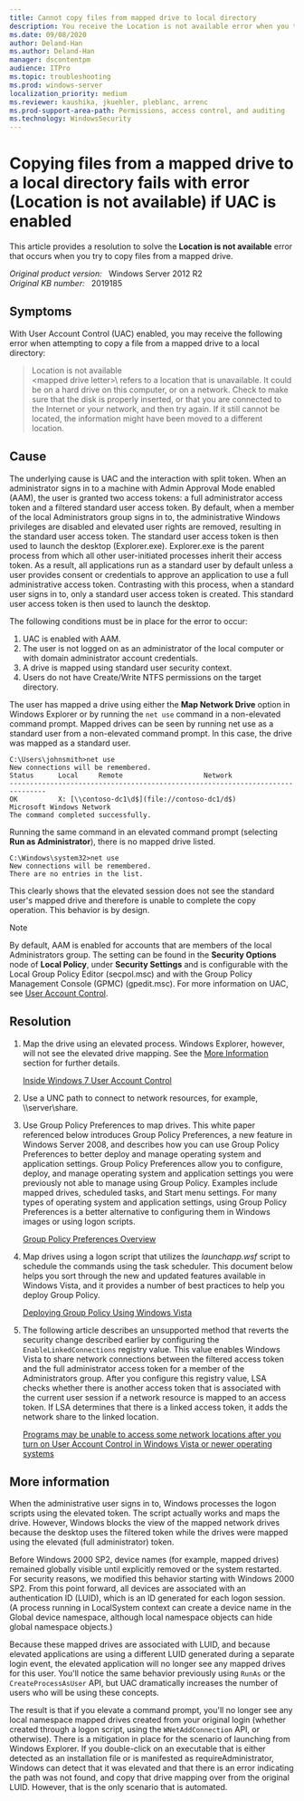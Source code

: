 ```yaml
---
title: Cannot copy files from mapped drive to local directory
description: You receive the Location is not available error when you try to copy files from a mapped drive to a local directory.
ms.date: 09/08/2020
author: Deland-Han
ms.author: Deland-Han
manager: dscontentpm
audience: ITPro
ms.topic: troubleshooting
ms.prod: windows-server
localization_priority: medium
ms.reviewer: kaushika, jkuehler, pleblanc, arrenc
ms.prod-support-area-path: Permissions, access control, and auditing
ms.technology: WindowsSecurity
---
```

# Copying files from a mapped drive to a local directory fails with error (Location is not available) if UAC is enabled

This article provides a resolution to solve the **Location is not available** error that occurs when you try to copy files from a mapped drive.

_Original product version:_ &nbsp; Windows Server 2012 R2  
_Original KB number:_ &nbsp; 2019185

## Symptoms

With User Account Control (UAC) enabled, you may receive the following error when attempting to copy a file from a mapped drive to a local directory:

> Location is not available  
\<mapped drive letter>\ refers to a location that is unavailable. It could be on a hard drive on this computer, or on a network. Check to make sure that the disk is properly inserted, or that you are connected to the Internet or your network, and then try again. If it still cannot be located, the information might have been moved to a different location.

## Cause

The underlying cause is UAC and the interaction with split token. When an administrator signs in to a machine with Admin Approval Mode enabled (AAM), the user is granted two access tokens: a full administrator access token and a filtered standard user access token. By default, when a member of the local Administrators group signs in to, the administrative Windows privileges are disabled and elevated user rights are removed, resulting in the standard user access token. The standard user access token is then used to launch the desktop (Explorer.exe). Explorer.exe is the parent process from which all other user-initiated processes inherit their access token. As a result, all applications run as a standard user by default unless a user provides consent or credentials to approve an application to use a full administrative access token. Contrasting with this process, when a standard user signs in to, only a standard user access token is created. This standard user access token is then used to launch the desktop.

The following conditions must be in place for the error to occur:

1. UAC is enabled with AAM.
2. The user is not logged on as an administrator of the local computer or with domain administrator account credentials.
3. A drive is mapped using standard user security context.
4. Users do not have Create/Write NTFS permissions on the target directory.

The user has mapped a drive using either the **Map Network Drive** option in Windows Explorer or by running the `net use` command in a non-elevated command prompt. Mapped drives can be seen by running net use as a standard user from a non-elevated command prompt. In this case, the drive was mapped as a standard user.

```console
C:\Users\johnsmith>net use
New connections will be remembered.
Status      Local     Remote                    Network
-------------------------------------------------------------------------------
OK          X: [\\contoso-dc1\d$](file://contoso-dc1/d$)               Microsoft Windows Network
The command completed successfully.
```

Running the same command in an elevated command prompt (selecting **Run as Administrator**), there is no mapped drive listed.

```console
C:\Windows\system32>net use
New connections will be remembered.
There are no entries in the list.
```

This clearly shows that the elevated session does not see the standard user's mapped drive and therefore is unable to complete the copy operation. This behavior is by design.

> [!NOTE]
> By default, AAM is enabled for accounts that are members of the local Administrators group. The setting can be found in the **Security Options** node of **Local Policy**, under **Security Settings** and is configurable with the Local Group Policy Editor (secpol.msc) and with the Group Policy Management Console (GPMC) (gpedit.msc). For more information on UAC, see [User Account Control](/previous-versions/windows/it-pro/windows-server-2008-R2-and-2008/cc772207(v=ws.10)).

## Resolution

1. Map the drive using an elevated process. Windows Explorer, however, will not see the elevated drive mapping. See the [More Information](#more-information) section for further details.

   [Inside Windows 7 User Account Control](/previous-versions/technet-magazine/dd822916(v=msdn.10))

2. Use a UNC path to connect to network resources, for example, \\\server\share.

3. Use Group Policy Preferences to map drives. This white paper referenced below introduces Group Policy Preferences, a new feature in Windows Server 2008, and describes how you can use Group Policy Preferences to better deploy and manage operating system and application settings. Group Policy Preferences allow you to configure, deploy, and manage operating system and application settings you were previously not able to manage using Group Policy. Examples include mapped drives, scheduled tasks, and Start menu settings. For many types of operating system and application settings, using Group Policy Preferences is a better alternative to configuring them in Windows images or using logon scripts.

   [Group Policy Preferences Overview](/previous-versions/windows/it-pro/windows-server-2012-r2-and-2012/dn581922(v=ws.11))

4. Map drives using a logon script that utilizes the *launchapp.wsf* script to schedule the commands using the task scheduler. This document below helps you sort through the new and updated features available in Windows Vista, and it provides a number of best practices to help you deploy Group Policy.

   [Deploying Group Policy Using Windows Vista](/previous-versions/windows/it-pro/windows-vista/cc766208(v=ws.10))

5. The following article describes an unsupported method that reverts the security change described earlier by configuring the `EnableLinkedConnections` registry value. This value enables Windows Vista to share network connections between the filtered access token and the full administrator access token for a member of the Administrators group. After you configure this registry value, LSA checks whether there is another access token that is associated with the current user session if a network resource is mapped to an access token. If LSA determines that there is a linked access token, it adds the network share to the linked location.

   [Programs may be unable to access some network locations after you turn on User Account Control in Windows Vista or newer operating systems](https://support.microsoft.com/help/937624)

## More information

When the administrative user signs in to, Windows processes the logon scripts using the elevated token. The script actually works and maps the drive. However, Windows blocks the view of the mapped network drives because the desktop uses the filtered token while the drives were mapped using the elevated (full administrator) token.

Before Windows 2000 SP2, device names (for example, mapped drives) remained globally visible until explicitly removed or the system restarted. For security reasons, we modified this behavior starting with Windows 2000 SP2. From this point forward, all devices are associated with an authentication ID (LUID), which is an ID generated for each logon session. (A process running in LocalSystem context can create a device name in the Global device namespace, although local namespace objects can hide global namespace objects.)

Because these mapped drives are associated with LUID, and because elevated applications are using a different LUID generated during a separate login event, the elevated application will no longer see any mapped drives for this user. You'll notice the same behavior previously using `RunAs` or the `CreateProcessAsUser` API, but UAC dramatically increases the number of users who will be using these concepts.

The result is that if you elevate a command prompt, you'll no longer see any local namespace mapped drives created from your original login (whether created through a logon script, using the `WNetAddConnection` API, or otherwise). There is a mitigation in place for the scenario of launching from Windows Explorer. If you double-click on an executable that is either detected as an installation file or is manifested as requireAdministrator, Windows can detect that it was elevated and that there is an error indicating the path was not found, and copy that drive mapping over from the original LUID. However, that is the only scenario that is automated.
